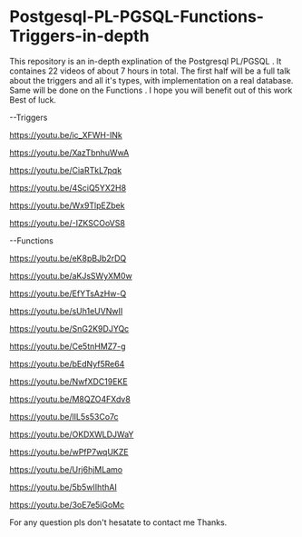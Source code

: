 # Postgesql-PL-PGSQL-Functions-Triggers-in-depth

This repository is an in-depth explination of the Postgresql PL/PGSQL .
It containes 22 videos of about 7 hours in total.
The first half will be a full talk about the triggers and all it's types, with implementation on a real database.
Same will be done on the Functions .
I hope you will benefit out of this work
Best of luck.

  --Triggers
  
  https://youtu.be/ic_XFWH-INk 
  
  https://youtu.be/XazTbnhuWwA
  
  https://youtu.be/CiaRTkL7pqk
  
  https://youtu.be/4SciQ5YX2H8
  
  https://youtu.be/Wx9TlpEZbek
  
  https://youtu.be/-IZKSCOoVS8
  
  --Functions
  
  https://youtu.be/eK8pBJb2rDQ
  
  https://youtu.be/aKJsSWyXM0w
  
  https://youtu.be/EfYTsAzHw-Q
  
  https://youtu.be/sUh1eUVNwII
  
  https://youtu.be/SnG2K9DJYQc
  
  https://youtu.be/Ce5tnHMZ7-g
  
  https://youtu.be/bEdNyf5Re64
  
  https://youtu.be/NwfXDC19EKE
  
  https://youtu.be/M8QZO4FXdv8
  
  https://youtu.be/lIL5s53Co7c
  
  https://youtu.be/OKDXWLDJWaY
  
  https://youtu.be/wPfP7wqUKZE
  
  https://youtu.be/Urj6hjMLamo
  
  https://youtu.be/5b5wIIhthAI
  
  https://youtu.be/3oE7e5iGoMc

For any question pls don't hesatate to contact me 
Thanks.



  
